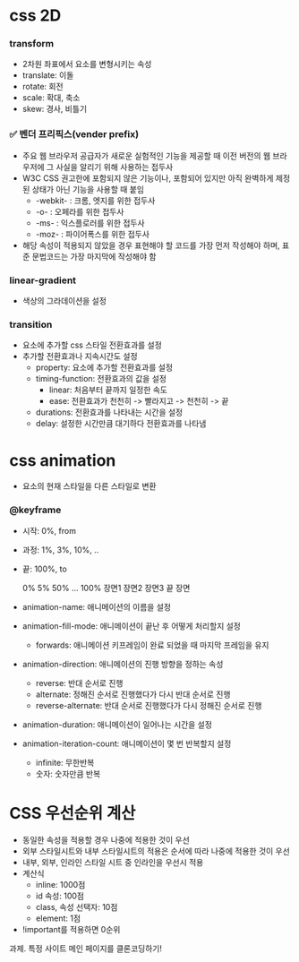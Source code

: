 # css 2D

### transform
- 2차원 좌표에서 요소를 변형시키는 속성
- translate: 이돌
- rotate: 회전
- scale: 확대, 축소
- skew: 경사, 비틀기

### ✅ 벤더 프리픽스(vender prefix)
- 주요 웹 브라우저 공급자가 새로운 실험적인 기능을 제공할 때 이전 버전의 웹 브라우저에 그 사실을 알리기 위해 사용하는 접두사
- W3C CSS 권고한에 포함되지 않은 기능이나, 포함되어 있지만 아직 완벽하게 제정된 상태가 아닌 기능을 사용할 때 붙임
    - -webkit- : 크롬, 엣지를 위한 접두사
    - -o- : 오페라를 위한 접두사
    - -ms- : 익스플로러를 위한 접두사
    - -moz- : 파이어폭스를 위한 접두사
- 해당 속성이 적용되지 않았을 경우 표현해야 할 코드를 가장 먼저 작성해야 하며, 표준 문법코드는 가장 마지막에 작성해야 함

### linear-gradient
- 색상의 그라데이션을 설정

### transition
- 요소에 추가할 css 스타일 전환효과를 설정
- 추가할 전환효과나 지속시간도 설정
    - property: 요소에 추가할 전환효과를 설정
    - timing-function: 전환효과의 값을 설정
        - linear: 처음부터 끝까지 일정한 속도
        - ease: 전환효과가 천천히 -> 빨라지고 -> 천천히 -> 끝
    - durations: 전환효과를 나타내는 시간을 설정
    - delay: 설정한 시간만큼 대기하다 전환효과를 나타냄

# css animation
- 요소의 현재 스타일을 다른 스타일로 변환

### @keyframe
- 시작: 0%, from
- 과정: 1%, 3%, 10%, ..
- 끝: 100%, to

    0%      5%      50%     ... 100%
    장면1   장면2   장면3        끝 장면

- animation-name: 애니메이션의 이름을 설정
- animation-fill-mode: 애니메이션이 끝난 후 어떻게 처리할지 설정
    - forwards: 애니메이션 키프레임이 완료 되었을 때 마지막 프레임을 유지
- animation-direction: 애니메이션의 진행 방향을 정하는 속성
    - reverse: 반대 순서로 진행
    - alternate: 정해진 순서로 진행했다가 다시 반대 순서로 진행
    - reverse-alternate: 반대 순서로 진행했다가 다시 정해진 순서로 진행
- animation-duration: 애니메이션이 일어나는 시간을 설정
- animation-iteration-count: 애니메이션이 몇 번 반복할지 설정
    - infinite: 무한반복
    - 숫자: 숫자만큼 반복

# CSS 우선순위 계산
- 동일한 속성을 적용할 경우 나중에 적용한 것이 우선
- 외부 스타일시트와 내부 스타일시트의 적용은 순서에 따라 나중에 적용한 것이 우선
- 내부, 외부, 인라인 스타일 시트 중 인라인을 우선시 적용
- 계산식
    - inline: 1000점
    - id 속성: 100점
    - class, 속성 선택자: 10점
    - element: 1점
- !important를 적용하면 0순위

과제.
특정 사이트 메인 페이지를 클론코딩하기!